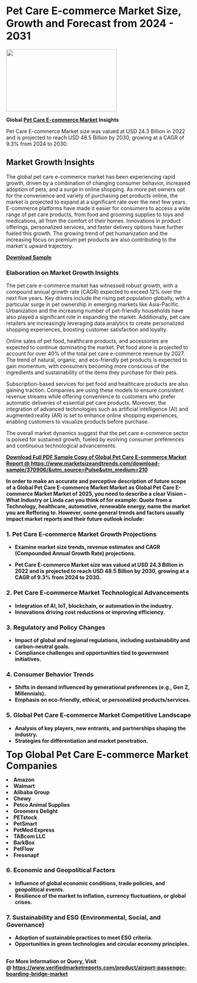 <H1>Pet Care E-commerce Market Size, Growth and Forecast from 2024 - 2031</H1><img class="aligncenter size-medium wp-image-584254" src="https://thirdeyenews.in/wp-content/uploads/2024/09/Global-Market-Research-300x168.jpeg" alt="" width="300" height="168" /><p><strong>Global&nbsp;<a href="https://www.marketsizeandtrends.com/download-sample/370906/&amp;utm_source=Pulse&amp;utm_medium=210">Pet Care E-commerce Market</a> Insights</strong></p><p>Pet Care E-commerce Market size was valued at USD 24.3 Billion in 2022 and is projected to reach USD 48.5 Billion by 2030, growing at a CAGR of 9.3% from 2024 to 2030.</p><p><h2>Market Growth Insights</h2> <p>The global pet care e-commerce market has been experiencing rapid growth, driven by a combination of changing consumer behavior, increased adoption of pets, and a surge in online shopping. As more pet owners opt for the convenience and variety of purchasing pet products online, the market is projected to expand at a significant rate over the next few years. E-commerce platforms have made it easier for consumers to access a wide range of pet care products, from food and grooming supplies to toys and medications, all from the comfort of their homes. Innovations in product offerings, personalized services, and faster delivery options have further fueled this growth. The growing trend of pet humanization and the increasing focus on premium pet products are also contributing to the market's upward trajectory.</p> <p><strong><a href="#">Download Sample</a></strong></p> <h3>Elaboration on Market Growth Insights</h3> <p>The pet care e-commerce market has witnessed robust growth, with a compound annual growth rate (CAGR) expected to exceed 12% over the next five years. Key drivers include the rising pet population globally, with a particular surge in pet ownership in emerging markets like Asia-Pacific. Urbanization and the increasing number of pet-friendly households have also played a significant role in expanding the market. Additionally, pet care retailers are increasingly leveraging data analytics to create personalized shopping experiences, boosting customer satisfaction and loyalty.</p> <p>Online sales of pet food, healthcare products, and accessories are expected to continue dominating the market. Pet food alone is projected to account for over 40% of the total pet care e-commerce revenue by 2027. The trend of natural, organic, and eco-friendly pet products is expected to gain momentum, with consumers becoming more conscious of the ingredients and sustainability of the items they purchase for their pets.</p> <p>Subscription-based services for pet food and healthcare products are also gaining traction. Companies are using these models to ensure consistent revenue streams while offering convenience to customers who prefer automatic deliveries of essential pet care products. Moreover, the integration of advanced technologies such as artificial intelligence (AI) and augmented reality (AR) is set to enhance online shopping experiences, enabling customers to visualize products before purchase.</p> <p>The overall market dynamics suggest that the pet care e-commerce sector is poised for sustained growth, fueled by evolving consumer preferences and continuous technological advancements.</p> <p><strong><a href="#"></p><p><span class=""><strong>Download Full PDF Sample Copy of Global Pet Care E-commerce Market Report</strong> @ <a href="https://www.marketsizeandtrends.com/download-sample/370906/&amp;utm_source=Pulse&amp;utm_medium=210" target="_blank">https://www.marketsizeandtrends.com/download-sample/370906/&amp;utm_source=Pulse&amp;utm_medium=210</a></span></p><p>In order to make an accurate and perceptive description of future scope of a Global&nbsp;Pet Care E-commerce Market Market as Global&nbsp;Pet Care E-commerce Market Market of 2025, you need to describe a clear Vision &ndash; What Industry or Linda can you think of for example: Quote from a Technology, healthcare, automotive, renewable energy, name the market you are Reffering to. However, some general trends and factors usually impact market reports and their future outlook include:</p><h3>1.&nbsp;<strong>Pet Care E-commerce Market Growth Projections</strong></h3><ul><li>Examine market size trends, revenue estimates and CAGR (Compounded Annual Growth Rate) projections.</li><li><p>Pet Care E-commerce Market size was valued at USD 24.3 Billion in 2022 and is projected to reach USD 48.5 Billion by 2030, growing at a CAGR of 9.3% from 2024 to 2030.</p></li></ul><h3>2.&nbsp;<strong>Pet Care E-commerce Market Technological Advancements</strong></h3><ul><li>Integration of AI, IoT, blockchain, or automation in the industry.</li><li>Innovations driving cost reductions or improving efficiency.</li></ul><h3>3.&nbsp;<strong>Regulatory and Policy Changes</strong></h3><ul><li>Impact of global and regional regulations, including sustainability and carbon-neutral goals.</li><li>Compliance challenges and opportunities tied to government initiatives.</li></ul><h3>4.&nbsp;<strong>Consumer Behavior Trends</strong></h3><ul><li>Shifts in demand influenced by generational preferences (e.g., Gen Z, Millennials).</li><li>Emphasis on eco-friendly, ethical, or personalized products/services.</li></ul><h3>5.&nbsp;<strong>Global Pet Care E-commerce Market Competitive Landscape</strong></h3><ul><li>Analysis of key players, new entrants, and partnerships shaping the industry.</li><li>Strategies for differentiation and market penetration.</li></ul><p data-pm-slice="1 1 []"><span style="color: inherit; font-family: inherit; font-size: 25px;">Top Global Pet Care E-commerce Market Companies</span></p><div class="" data-test-id=""><p><li>Amazon</li><li> Walmart</li><li> Alibaba Group</li><li> Chewy</li><li> Petco Animal Supplies</li><li> Groomers Delight</li><li> PETstock</li><li> PetSmart</li><li> PetMed Express</li><li> TABcom LLC</li><li> BarkBox</li><li> PetFlow</li><li> Fressnapf</li></p></div><h3>6.&nbsp;<strong>Economic and Geopolitical Factors</strong></h3><ul><li>Influence of global economic conditions, trade policies, and geopolitical events.</li><li>Resilience of the market to inflation, currency fluctuations, or global crises.</li></ul><h3>7.&nbsp;<strong>Sustainability and ESG (Environmental, Social, and Governance)</strong></h3><ul><li>Adoption of sustainable practices to meet ESG criteria.</li><li>Opportunities in green technologies and circular economy principles.</li></ul><h2><strong style="font-size: 14px;">For More Information or Query, Visit @&nbsp;</strong><a style="background-color: #ffffff; font-size: 14px;" href="https://www.marketsizeandtrends.com/report/pet-care-e-commerce-market/" target="_blank">https://www.verifiedmarketreports.com/product/airport-passenger-boarding-bridge-market</a></h2>
